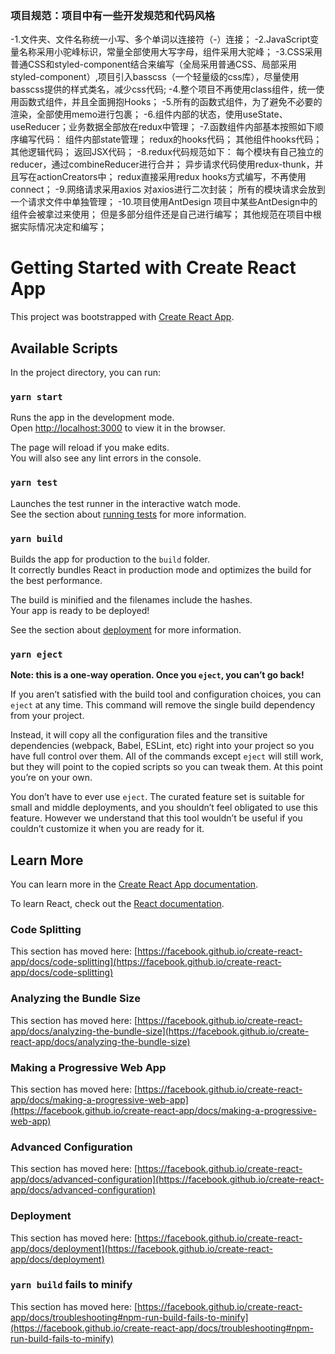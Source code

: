 ### 项目规范：项目中有一些开发规范和代码风格
  -1.文件夹、文件名称统一小写、多个单词以连接符（-）连接；
  -2.JavaScript变量名称采用小驼峰标识，常量全部使用大写字母，组件采用大驼峰；
  -3.CSS采用普通CSS和styled-component结合来编写（全局采用普通CSS、局部采用styled-component）,项目引入basscss（一个轻量级的css库），尽量使用basscss提供的样式类名，减少css代码;
  -4.整个项目不再使用class组件，统一使用函数式组件，并且全面拥抱Hooks；
  -5.所有的函数式组件，为了避免不必要的渲染，全部使用memo进行包裹；
  -6.组件内部的状态，使用useState、useReducer；业务数据全部放在redux中管理；
  -7.函数组件内部基本按照如下顺序编写代码：
   组件内部state管理；
   redux的hooks代码；
   其他组件hooks代码；
   其他逻辑代码；
   返回JSX代码；
  -8.redux代码规范如下：
    每个模块有自己独立的reducer，通过combineReducer进行合并；
    异步请求代码使用redux-thunk，并且写在actionCreators中；
    redux直接采用redux hooks方式编写，不再使用connect；
  -9.网络请求采用axios
    对axios进行二次封装；
    所有的模块请求会放到一个请求文件中单独管理；
  -10.项目使用AntDesign
    项目中某些AntDesign中的组件会被拿过来使用；
    但是多部分组件还是自己进行编写；
    其他规范在项目中根据实际情况决定和编写；
# Getting Started with Create React App

This project was bootstrapped with [Create React App](https://github.com/facebook/create-react-app).

## Available Scripts

In the project directory, you can run:

### `yarn start`

Runs the app in the development mode.\
Open [http://localhost:3000](http://localhost:3000) to view it in the browser.

The page will reload if you make edits.\
You will also see any lint errors in the console.

### `yarn test`

Launches the test runner in the interactive watch mode.\
See the section about [running tests](https://facebook.github.io/create-react-app/docs/running-tests) for more information.

### `yarn build`

Builds the app for production to the `build` folder.\
It correctly bundles React in production mode and optimizes the build for the best performance.

The build is minified and the filenames include the hashes.\
Your app is ready to be deployed!

See the section about [deployment](https://facebook.github.io/create-react-app/docs/deployment) for more information.

### `yarn eject`

**Note: this is a one-way operation. Once you `eject`, you can’t go back!**

If you aren’t satisfied with the build tool and configuration choices, you can `eject` at any time. This command will remove the single build dependency from your project.

Instead, it will copy all the configuration files and the transitive dependencies (webpack, Babel, ESLint, etc) right into your project so you have full control over them. All of the commands except `eject` will still work, but they will point to the copied scripts so you can tweak them. At this point you’re on your own.

You don’t have to ever use `eject`. The curated feature set is suitable for small and middle deployments, and you shouldn’t feel obligated to use this feature. However we understand that this tool wouldn’t be useful if you couldn’t customize it when you are ready for it.

## Learn More

You can learn more in the [Create React App documentation](https://facebook.github.io/create-react-app/docs/getting-started).

To learn React, check out the [React documentation](https://reactjs.org/).

### Code Splitting

This section has moved here: [https://facebook.github.io/create-react-app/docs/code-splitting](https://facebook.github.io/create-react-app/docs/code-splitting)

### Analyzing the Bundle Size

This section has moved here: [https://facebook.github.io/create-react-app/docs/analyzing-the-bundle-size](https://facebook.github.io/create-react-app/docs/analyzing-the-bundle-size)

### Making a Progressive Web App

This section has moved here: [https://facebook.github.io/create-react-app/docs/making-a-progressive-web-app](https://facebook.github.io/create-react-app/docs/making-a-progressive-web-app)

### Advanced Configuration

This section has moved here: [https://facebook.github.io/create-react-app/docs/advanced-configuration](https://facebook.github.io/create-react-app/docs/advanced-configuration)

### Deployment

This section has moved here: [https://facebook.github.io/create-react-app/docs/deployment](https://facebook.github.io/create-react-app/docs/deployment)

### `yarn build` fails to minify

This section has moved here: [https://facebook.github.io/create-react-app/docs/troubleshooting#npm-run-build-fails-to-minify](https://facebook.github.io/create-react-app/docs/troubleshooting#npm-run-build-fails-to-minify)
